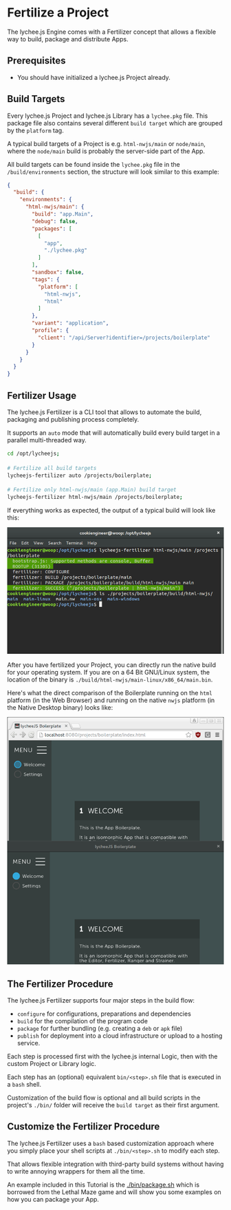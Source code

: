 
# Fertilize a Project

The lychee.js Engine comes with a Fertilizer concept that
allows a flexible way to build, package and distribute Apps.


## Prerequisites

- You should have initialized a lychee.js Project already.


## Build Targets

Every lychee.js Project and lychee.js Library has a `lychee.pkg`
file. This package file also contains several different
`build target` which are grouped by the `platform` tag.

A typical build targets of a Project is e.g. `html-nwjs/main`
or `node/main`, where the `node/main` build is probably the
server-side part of the App.

All build targets can be found inside the `lychee.pkg`
file in the `/build/environments` section, the structure will
look similar to this example:

```json
{
  "build": {
    "environments": {
      "html-nwjs/main": {
        "build": "app.Main",
        "debug": false,
        "packages": [
          [
            "app",
            "./lychee.pkg"
          ]
        ],
        "sandbox": false,
        "tags": {
          "platform": [
            "html-nwjs",
            "html"
          ]
        },
        "variant": "application",
        "profile": {
          "client": "/api/Server?identifier=/projects/boilerplate"
        }
      }
    }
  }
}
```


## Fertilizer Usage

The lychee.js Fertilizer is a CLI tool that allows to automate
the build, packaging and publishing process completely.

It supports an `auto` mode that will automatically build every
build target in a parallel multi-threaded way.

```bash
cd /opt/lycheejs;

# Fertilize all build targets
lycheejs-fertilizer auto /projects/boilerplate;

# Fertilize only html-nwjs/main (app.Main) build target
lycheejs-fertilizer html-nwjs/main /projects/boilerplate;
```

If everything works as expected, the output of a typical build
will look like this:

![fertilizer](./16-fertilizer/asset/fertilizer.png)

After you have fertilized your Project, you can directly run
the native build for your operating system. If you are on a
64 Bit GNU/Linux system, the location of the binary is
`./build/html-nwjs/main-linux/x86_64/main.bin`.

Here's what the direct comparison of the Boilerplate running
on the `html` platform (in the Web Browser) and running on
the native `nwjs` platform (in the Native Desktop binary)
looks like:

![browser vs nwjs](./16-fertilizer/asset/browser-vs-nwjs.png)


## The Fertilizer Procedure

The lychee.js Fertilizer supports four major steps in the build flow:

- `configure` for configurations, preparations and dependencies
- `build` for the compilation of the program code
- `package` for further bundling (e.g. creating a `deb` or `apk` file)
- `publish` for deployment into a cloud infrastructure or upload to a hosting service.

Each step is processed first with the lychee.js internal
Logic, then with the custom Project or Library logic.

Each step has an (optional) equivalent `bin/<step>.sh` file
that is executed in a `bash` shell.

Customization of the build flow is optional and all build
scripts in the project's `./bin/` folder will receive the
`build target` as their first argument.


## Customize the Fertilizer Procedure

The lychee.js Fertilizer uses a `bash` based customization
approach where you simply place your shell scripts at `./bin/<step>.sh`
to modify each step.

That allows flexible integration with third-party build
systems without having to write annoying wrappers for them
all the time.

An example included in this Tutorial is the [./bin/package.sh](./16-fertilizer/bin/package.sh)
which is borrowed from the Lethal Maze game and will show
you some examples on how you can package your App.

